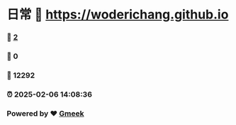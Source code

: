 # 日常 :link: https://woderichang.github.io 
### :page_facing_up: [2](https://woderichang.github.io/tag.html) 
### :speech_balloon: 0 
### :hibiscus: 12292 
### :alarm_clock: 2025-02-06 14:08:36 
### Powered by :heart: [Gmeek](https://github.com/Meekdai/Gmeek)
